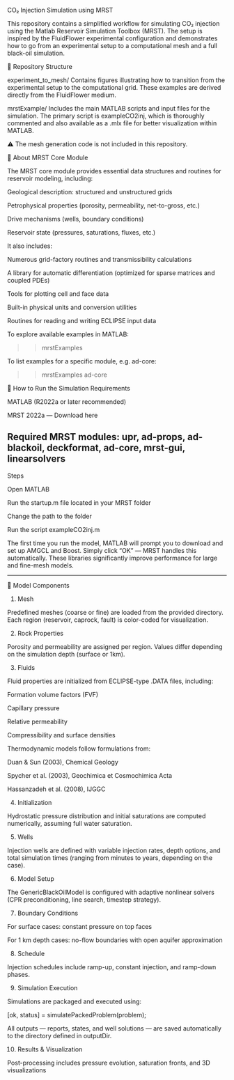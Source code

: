 CO₂ Injection Simulation using MRST

This repository contains a simplified workflow for simulating CO₂ injection using the Matlab Reservoir Simulation Toolbox (MRST).
The setup is inspired by the FluidFlower experimental configuration and demonstrates how to go from an experimental setup to a computational mesh and a full black-oil simulation.

📂 Repository Structure

experiment_to_mesh/
Contains figures illustrating how to transition from the experimental setup to the computational grid. These examples are derived directly from the FluidFlower medium.

mrstExample/
Includes the main MATLAB scripts and input files for the simulation.
The primary script is exampleCO2inj, which is thoroughly commented and also available as a .mlx file for better visualization within MATLAB.

⚠️ The mesh generation code is not included in this repository.

🧠 About MRST Core Module

The MRST core module provides essential data structures and routines for reservoir modeling, including:

Geological description: structured and unstructured grids

Petrophysical properties (porosity, permeability, net-to-gross, etc.)

Drive mechanisms (wells, boundary conditions)

Reservoir state (pressures, saturations, fluxes, etc.)

It also includes:

Numerous grid-factory routines and transmissibility calculations

A library for automatic differentiation (optimized for sparse matrices and coupled PDEs)

Tools for plotting cell and face data

Built-in physical units and conversion utilities

Routines for reading and writing ECLIPSE input data

To explore available examples in MATLAB:

>> mrstExamples


To list examples for a specific module, e.g. ad-core:

>> mrstExamples ad-core

🚀 How to Run the Simulation
Requirements

MATLAB (R2022a or later recommended)

MRST 2022a — Download here

Required MRST modules:
upr, ad-props, ad-blackoil, deckformat, ad-core, mrst-gui, linearsolvers
---------------------------------------------------------------------------
Steps


Open MATLAB

Run the startup.m file located in your MRST folder

Change the path to the folder

Run the script exampleCO2inj.m

The first time you run the model, MATLAB will prompt you to download and set up AMGCL and Boost.
Simply click “OK” — MRST handles this automatically.
These libraries significantly improve performance for large and fine-mesh models.

----------------------------------------------------------------------------------------
🧩 Model Components
1. Mesh

Predefined meshes (coarse or fine) are loaded from the provided directory.
Each region (reservoir, caprock, fault) is color-coded for visualization.

2. Rock Properties

Porosity and permeability are assigned per region.
Values differ depending on the simulation depth (surface or 1km).

3. Fluids

Fluid properties are initialized from ECLIPSE-type .DATA files, including:

Formation volume factors (FVF)

Capillary pressure

Relative permeability

Compressibility and surface densities

Thermodynamic models follow formulations from:

Duan & Sun (2003), Chemical Geology

Spycher et al. (2003), Geochimica et Cosmochimica Acta

Hassanzadeh et al. (2008), IJGGC

4. Initialization

Hydrostatic pressure distribution and initial saturations are computed numerically, assuming full water saturation.

5. Wells

Injection wells are defined with variable injection rates, depth options, and total simulation times (ranging from minutes to years, depending on the case).

6. Model Setup

The GenericBlackOilModel is configured with adaptive nonlinear solvers (CPR preconditioning, line search, timestep strategy).

7. Boundary Conditions

For surface cases: constant pressure on top faces

For 1 km depth cases: no-flow boundaries with open aquifer approximation

8. Schedule

Injection schedules include ramp-up, constant injection, and ramp-down phases.

9. Simulation Execution

Simulations are packaged and executed using:

[ok, status] = simulatePackedProblem(problem);


All outputs — reports, states, and well solutions — are saved automatically to the directory defined in outputDir.


10. Results & Visualization

Post-processing includes pressure evolution, saturation fronts, and 3D visualizations
